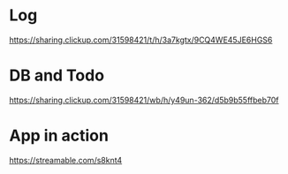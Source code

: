 # Log
https://sharing.clickup.com/31598421/t/h/3a7kgtx/9CQ4WE45JE6HGS6

# DB and Todo
https://sharing.clickup.com/31598421/wb/h/y49un-362/d5b9b55ffbeb70f

# App in action
https://streamable.com/s8knt4
